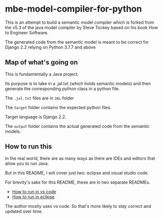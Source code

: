 # mbe-model-compiler-for-python
This is an attempt to build a semantic model compiler which is forked from the v5.3 of the java model compiler by Steve Tockey based on his book How to Engineer Software.

The generated code from the semantic model is meant to be correct for Django 2.2 relying on Python 3.7.7 and above

## Map of what's going on

This is fundamentally a Java project.

Its purpose is to take in a .jal.txt (which holds semantic models) and then generate the corresponding
python class in a python file.

The `.jal.txt` files are in `JAL` folder

The `target` folder contains the expected python files.

Target language is Django 2.2.

The `output` folder contains the actual generated code from the semantic models.

## How to run this

In the real world, there are as many ways as there are IDEs and editors that allow you to run Java.

But in this README, I will cover just two: eclipse and visual studio code.

For brevity's sake for this README, these are in two separate READMEs.

- [How to run in vs code](how-to-vscode.md)
- [How to run in eclipse](how-to-eclipse.md)

The author mostly uses vs code. So that's more likely to stay correct and updated over time.

##